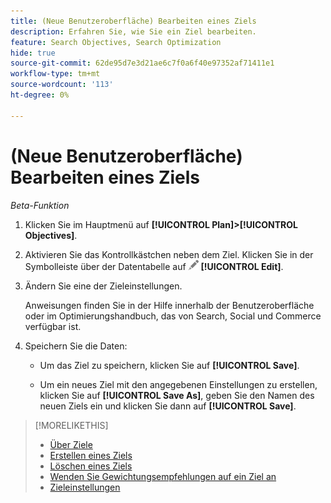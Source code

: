 ```yaml
---
title: (Neue Benutzeroberfläche) Bearbeiten eines Ziels
description: Erfahren Sie, wie Sie ein Ziel bearbeiten.
feature: Search Objectives, Search Optimization
hide: true
source-git-commit: 62de95d7e3d21ae6c7f0a6f40e97352af71411e1
workflow-type: tm+mt
source-wordcount: '113'
ht-degree: 0%

---
```


# (Neue Benutzeroberfläche) Bearbeiten eines Ziels

*Beta-Funktion*

1. Klicken Sie im Hauptmenü auf **[!UICONTROL Plan]>[!UICONTROL Objectives]**.

1. Aktivieren Sie das Kontrollkästchen neben dem Ziel. Klicken Sie in der Symbolleiste über der Datentabelle auf ![Bearbeiten](/help/search-social-commerce/assets/edit.png "Bearbeiten") **[!UICONTROL Edit]**.

1. Ändern Sie eine der Zieleinstellungen.

   Anweisungen finden Sie in der Hilfe innerhalb der Benutzeroberfläche oder im Optimierungshandbuch, das von Search, Social und Commerce verfügbar ist.

1. Speichern Sie die Daten:

   * Um das Ziel zu speichern, klicken Sie auf **[!UICONTROL Save]**.

   * Um ein neues Ziel mit den angegebenen Einstellungen zu erstellen, klicken Sie auf **[!UICONTROL Save As]**, geben Sie den Namen des neuen Ziels ein und klicken Sie dann auf **[!UICONTROL Save]**.

>[!MORELIKETHIS]
>
>* [Über Ziele](objective-about.md)
>* [Erstellen eines Ziels](objective-create.md)
>* [Löschen eines Ziels](objective-delete.md)
>* [Wenden Sie Gewichtungsempfehlungen auf ein Ziel an](objective-apply-weight-recommendations.md)
>* [Zieleinstellungen](objective-settings.md)
